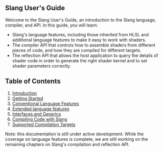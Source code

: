 Slang User's Guide
------------------

Welcome to the Slang User's Guide, an introduction to the Slang language, compiler, and API. In this guide, you will learn:
- Slang's language features, including those inherited from HLSL and additional language features to make it easy to work with shaders.
- The compiler API that controls how to assemble shaders from different pieces of code, and how they are compiled for different targets.
- The reflection API that allows the host application to query the details of shader code in order to generate the right shader kernel and to set shader parameters correctly.


Table of Contents
----------------
1. [Introduction](00-introduction.md)
2. [Getting Started](01-get-started.md)
3. [Conventional Language Features](02-conventional-features.md)
4. [Extended language features](03-convenience-features.md)
5. [Interfaces and Generics](04-interfaces-generics.md)
6. [Compiling Code with Slang](05-compiling.md)
7. [Supported Compilation Targets](06-targets.md)

Note: this documentation is still under active development. While the coverage on language features is complete, we are still working on the remaining chapters on Slang's compilation and reflection API.
